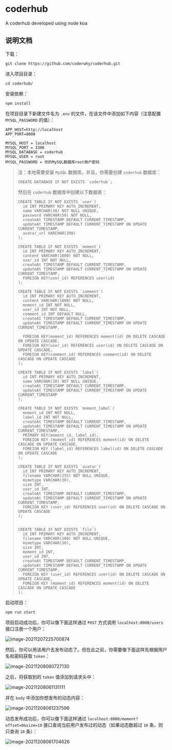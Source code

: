 # coderhub
A coderhub developed using node koa

## 说明文档

下载：

```shell
git clone https://github.com/coderwhy/coderhub.git
```

进入项目目录：

```shell
cd coderhub/
```

安装依赖：

```shell
npm install
```

在项目目录下新建文件名为 `.env` 的文件，在该文件中添加如下内容（注意配置 `MYSQL_PASSWORD` 的值）：

```
APP_HOST=http://localhost
APP_PORT=8000

MYSQL_HOST = localhost
MYSQL_PORT = 3306
MYSQL_DATABASE = coderhub
MYSQL_USER = root
MYSQL_PASSWORD = 你的MySQL数据库root用户密码
```

> 注：本地需要安装 `MySQL` 数据库。并且，你需要创建 `coderhub` 数据库：
>
> ```mysql
> CREATE DATABASE IF NOT EXISTS `coderhub`;
> ```
>
> 然后在 `coderhub` 数据库中创建以下数据表：
>
> ```mysql
> CREATE TABLE IF NOT EXISTS `user`(
> 	id INT PRIMARY KEY AUTO_INCREMENT,
> 	name VARCHAR(30) NOT NULL UNIQUE,
> 	password VARCHAR(50) NOT NULL,
> 	createAt TIMESTAMP DEFAULT CURRENT_TIMESTAMP,
> 	updateAt TIMESTAMP DEFAULT CURRENT_TIMESTAMP ON UPDATE CURRENT_TIMESTAMP,
> 	avatar_url VARCHAR(200)
> );
> 
> CREATE TABLE IF NOT EXISTS `moment`(
> 	id INT PRIMARY KEY AUTO_INCREMENT,
> 	content VARCHAR(1000) NOT NULL,
> 	user_id INT NOT NULL,
> 	createAt TIMESTAMP DEFAULT CURRENT_TIMESTAMP,
> 	updateAt TIMESTAMP DEFAULT CURRENT_TIMESTAMP ON UPDATE CURRENT_TIMESTAMP,
> 	FOREIGN KEY(user_id) REFERENCES user(id)
> );
> 
> CREATE TABLE IF NOT EXISTS `comment`(
> 	id INT PRIMARY KEY AUTO_INCREMENT,
> 	content VARCHAR(1000) NOT NULL,
> 	moment_id INT NOT NULL,
> 	user_id INT NOT NULL,
> 	comment_id INT DEFAULT NULL,
> 	createAt TIMESTAMP DEFAULT CURRENT_TIMESTAMP,
> 	updateAt TIMESTAMP DEFAULT CURRENT_TIMESTAMP ON UPDATE CURRENT_TIMESTAMP,
> 	
> 	FOREIGN KEY(moment_id) REFERENCES moment(id) ON DELETE CASCADE ON UPDATE CASCADE,
> 	FOREIGN KEY(user_id) REFERENCES user(id) ON DELETE CASCADE ON UPDATE CASCADE,
> 	FOREIGN KEY(comment_id) REFERENCES comment(id) ON DELETE CASCADE ON UPDATE CASCADE
> );
> 
> CREATE TABLE IF NOT EXISTS `label`(
> 	id INT PRIMARY KEY AUTO_INCREMENT,
> 	name VARCHAR(10) NOT NULL UNIQUE,
> 	createAt TIMESTAMP DEFAULT CURRENT_TIMESTAMP,
> 	updateAt TIMESTAMP DEFAULT CURRENT_TIMESTAMP ON UPDATE CURRENT_TIMESTAMP
> );
> 
> CREATE TABLE IF NOT EXISTS `moment_label`(
> 	moment_id INT NOT NULL,
> 	label_id INT NOT NULL,
> 	createAt TIMESTAMP DEFAULT CURRENT_TIMESTAMP,
> 	updateAt TIMESTAMP DEFAULT CURRENT_TIMESTAMP ON UPDATE CURRENT_TIMESTAMP,
> 	PRIMARY KEY(moment_id, label_id),
> 	FOREIGN KEY (moment_id) REFERENCES moment(id) ON DELETE CASCADE ON UPDATE CASCADE,
> 	FOREIGN KEY (label_id) REFERENCES label(id) ON DELETE CASCADE ON UPDATE CASCADE
> );
> 
> CREATE TABLE IF NOT EXISTS `avatar`(
> 	id INT PRIMARY KEY AUTO_INCREMENT,
> 	filename VARCHAR(255) NOT NULL UNIQUE,
> 	mimetype VARCHAR(30),
> 	size INT,
> 	user_id INT,
> 	createAt TIMESTAMP DEFAULT CURRENT_TIMESTAMP,
> 	updateAt TIMESTAMP DEFAULT CURRENT_TIMESTAMP ON UPDATE CURRENT_TIMESTAMP,
> 	FOREIGN KEY (user_id) REFERENCES user(id) ON DELETE CASCADE ON UPDATE CASCADE
> );
> 
> 
> CREATE TABLE IF NOT EXISTS `file`(
> 	id INT PRIMARY KEY AUTO_INCREMENT,
> 	filename VARCHAR(100) NOT NULL UNIQUE,
> 	mimetype VARCHAR(30),
> 	size INT,
> 	moment_id INT,
> 	user_id INT,
> 	createAt TIMESTAMP DEFAULT CURRENT_TIMESTAMP,
> 	updateAt TIMESTAMP DEFAULT CURRENT_TIMESTAMP ON UPDATE CURRENT_TIMESTAMP,
> 	FOREIGN KEY (user_id) REFERENCES user(id) ON DELETE CASCADE ON UPDATE CASCADE,
> 	FOREIGN KEY (moment_id) REFERENCES moment(id) ON DELETE CASCADE ON UPDATE CASCADE
> );
> ```

启动项目：

```shell
npm run start
```

项目启动成功后，你可以像下面这样通过 `POST` 方式调用 `localhost:8000/users` 接口注册一个用户：

![image-20211207225700874](https://user-images.githubusercontent.com/44868357/145115408-0900b821-f7f8-4f71-8fcd-316faa0637c2.png)

然后，你可以用该用户去发布动态了。但在此之前，你需要像下面这样先根据用户名和密码获取 `token`：

![image-20211208060727130](https://user-images.githubusercontent.com/44868357/145115494-c60faac5-6674-4ce0-9db7-c0a852def79c.png)

之后，将获取到的 `token` 值添加到请求头中：

![image-20211208061131111](https://user-images.githubusercontent.com/44868357/145115522-aa36102f-3b15-4280-a39b-929cb40a3d8f.png)

并在 `body` 中添加你想发布的动态内容：

![image-20211208061237596](https://user-images.githubusercontent.com/44868357/145115553-c6d86a89-393e-4eeb-8d65-365296077a8c.png)

动态发布成功后，你可以像下面这样通过 `localhost:8000/moment?offset=0&size=10` 接口查询当前用户发布过的动态（如果动态数超过 `10` 条，则只查询 `10` 条）：

![image-20211208061704626](https://user-images.githubusercontent.com/44868357/145115570-d71b3902-e943-43ae-b5fb-c356d38cfb5d.png)

